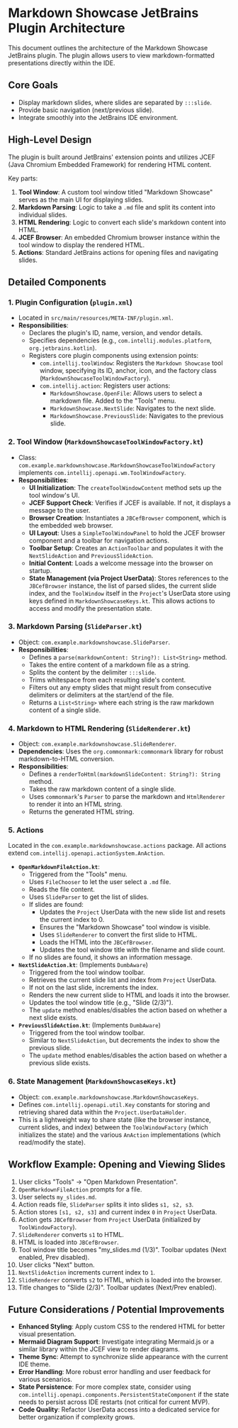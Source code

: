 # Markdown Showcase JetBrains Plugin Architecture

This document outlines the architecture of the Markdown Showcase JetBrains plugin. The plugin allows users to view markdown-formatted presentations directly within the IDE.

## Core Goals

*   Display markdown slides, where slides are separated by `:::slide`.
*   Provide basic navigation (next/previous slide).
*   Integrate smoothly into the JetBrains IDE environment.

## High-Level Design

The plugin is built around JetBrains' extension points and utilizes JCEF (Java Chromium Embedded Framework) for rendering HTML content.

Key parts:
1.  **Tool Window**: A custom tool window titled "Markdown Showcase" serves as the main UI for displaying slides.
2.  **Markdown Parsing**: Logic to take a `.md` file and split its content into individual slides.
3.  **HTML Rendering**: Logic to convert each slide's markdown content into HTML.
4.  **JCEF Browser**: An embedded Chromium browser instance within the tool window to display the rendered HTML.
5.  **Actions**: Standard JetBrains actions for opening files and navigating slides.

## Detailed Components

### 1. Plugin Configuration (`plugin.xml`)

*   Located in `src/main/resources/META-INF/plugin.xml`.
*   **Responsibilities**:
    *   Declares the plugin's ID, name, version, and vendor details.
    *   Specifies dependencies (e.g., `com.intellij.modules.platform`, `org.jetbrains.kotlin`).
    *   Registers core plugin components using extension points:
        *   `com.intellij.toolWindow`: Registers the `Markdown Showcase` tool window, specifying its ID, anchor, icon, and the factory class (`MarkdownShowcaseToolWindowFactory`).
        *   `com.intellij.action`: Registers user actions:
            *   `MarkdownShowcase.OpenFile`: Allows users to select a markdown file. Added to the "Tools" menu.
            *   `MarkdownShowcase.NextSlide`: Navigates to the next slide.
            *   `MarkdownShowcase.PreviousSlide`: Navigates to the previous slide.

### 2. Tool Window (`MarkdownShowcaseToolWindowFactory.kt`)

*   Class: `com.example.markdownshowcase.MarkdownShowcaseToolWindowFactory` implements `com.intellij.openapi.wm.ToolWindowFactory`.
*   **Responsibilities**:
    *   **UI Initialization**: The `createToolWindowContent` method sets up the tool window's UI.
    *   **JCEF Support Check**: Verifies if JCEF is available. If not, it displays a message to the user.
    *   **Browser Creation**: Instantiates a `JBCefBrowser` component, which is the embedded web browser.
    *   **UI Layout**: Uses a `SimpleToolWindowPanel` to hold the JCEF browser component and a toolbar for navigation actions.
    *   **Toolbar Setup**: Creates an `ActionToolbar` and populates it with the `NextSlideAction` and `PreviousSlideAction`.
    *   **Initial Content**: Loads a welcome message into the browser on startup.
    *   **State Management (via Project UserData)**: Stores references to the `JBCefBrowser` instance, the list of parsed slides, the current slide index, and the `ToolWindow` itself in the `Project`'s UserData store using keys defined in `MarkdownShowcaseKeys.kt`. This allows actions to access and modify the presentation state.

### 3. Markdown Parsing (`SlideParser.kt`)

*   Object: `com.example.markdownshowcase.SlideParser`.
*   **Responsibilities**:
    *   Defines a `parse(markdownContent: String?): List<String>` method.
    *   Takes the entire content of a markdown file as a string.
    *   Splits the content by the delimiter `:::slide`.
    *   Trims whitespace from each resulting slide's content.
    *   Filters out any empty slides that might result from consecutive delimiters or delimiters at the start/end of the file.
    *   Returns a `List<String>` where each string is the raw markdown content of a single slide.

### 4. Markdown to HTML Rendering (`SlideRenderer.kt`)

*   Object: `com.example.markdownshowcase.SlideRenderer`.
*   **Dependencies**: Uses the `org.commonmark:commonmark` library for robust markdown-to-HTML conversion.
*   **Responsibilities**:
    *   Defines a `renderToHtml(markdownSlideContent: String?): String` method.
    *   Takes the raw markdown content of a single slide.
    *   Uses `commonmark`'s `Parser` to parse the markdown and `HtmlRenderer` to render it into an HTML string.
    *   Returns the generated HTML string.

### 5. Actions

Located in the `com.example.markdownshowcase.actions` package. All actions extend `com.intellij.openapi.actionSystem.AnAction`.

*   **`OpenMarkdownFileAction.kt`**:
    *   Triggered from the "Tools" menu.
    *   Uses `FileChooser` to let the user select a `.md` file.
    *   Reads the file content.
    *   Uses `SlideParser` to get the list of slides.
    *   If slides are found:
        *   Updates the `Project` UserData with the new slide list and resets the current index to 0.
        *   Ensures the "Markdown Showcase" tool window is visible.
        *   Uses `SlideRenderer` to convert the first slide to HTML.
        *   Loads the HTML into the `JBCefBrowser`.
        *   Updates the tool window title with the filename and slide count.
    *   If no slides are found, it shows an information message.
*   **`NextSlideAction.kt`**: (Implements `DumbAware`)
    *   Triggered from the tool window toolbar.
    *   Retrieves the current slide list and index from `Project` UserData.
    *   If not on the last slide, increments the index.
    *   Renders the new current slide to HTML and loads it into the browser.
    *   Updates the tool window title (e.g., "Slide (2/3)").
    *   The `update` method enables/disables the action based on whether a next slide exists.
*   **`PreviousSlideAction.kt`**: (Implements `DumbAware`)
    *   Triggered from the tool window toolbar.
    *   Similar to `NextSlideAction`, but decrements the index to show the previous slide.
    *   The `update` method enables/disables the action based on whether a previous slide exists.

### 6. State Management (`MarkdownShowcaseKeys.kt`)

*   Object: `com.example.markdownshowcase.MarkdownShowcaseKeys`.
*   Defines `com.intellij.openapi.util.Key` constants for storing and retrieving shared data within the `Project.UserDataHolder`.
*   This is a lightweight way to share state (like the browser instance, current slides, and index) between the `ToolWindowFactory` (which initializes the state) and the various `AnAction` implementations (which read/modify the state).

## Workflow Example: Opening and Viewing Slides

1.  User clicks "Tools" -> "Open Markdown Presentation".
2.  `OpenMarkdownFileAction` prompts for a file.
3.  User selects `my_slides.md`.
4.  Action reads file, `SlideParser` splits it into slides `s1, s2, s3`.
5.  Action stores `[s1, s2, s3]` and current index `0` in `Project` UserData.
6.  Action gets `JBCefBrowser` from `Project` UserData (initialized by `ToolWindowFactory`).
7.  `SlideRenderer` converts `s1` to HTML.
8.  HTML is loaded into `JBCefBrowser`.
9.  Tool window title becomes "my_slides.md (1/3)". Toolbar updates (Next enabled, Prev disabled).
10. User clicks "Next" button.
11. `NextSlideAction` increments current index to `1`.
12. `SlideRenderer` converts `s2` to HTML, which is loaded into the browser.
13. Title changes to "Slide (2/3)". Toolbar updates (Next/Prev enabled).

## Future Considerations / Potential Improvements

*   **Enhanced Styling**: Apply custom CSS to the rendered HTML for better visual presentation.
*   **Mermaid Diagram Support**: Investigate integrating Mermaid.js or a similar library within the JCEF view to render diagrams.
*   **Theme Sync**: Attempt to synchronize slide appearance with the current IDE theme.
*   **Error Handling**: More robust error handling and user feedback for various scenarios.
*   **State Persistence**: For more complex state, consider using `com.intellij.openapi.components.PersistentStateComponent` if the state needs to persist across IDE restarts (not critical for current MVP).
*   **Code Quality**: Refactor UserData access into a dedicated service for better organization if complexity grows.
